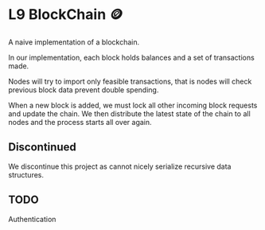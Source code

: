 # L9 BlockChain 🪙
A naive implementation of a blockchain.

In our implementation, each block holds balances and a set of transactions made.

Nodes will try to import only feasible transactions, that is nodes will check previous block data prevent double spending.

When a new block is added, we must lock all other incoming block requests and update the chain. We then distribute the latest state of the chain to all nodes and the process starts all over again.

## Discontinued
We discontinue this project as cannot nicely serialize recursive data structures. 

## TODO
Authentication